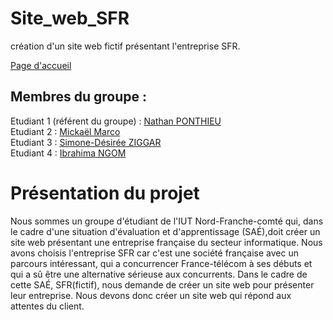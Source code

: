 # Site_web_SFR

création d'un site web fictif présentant l'entreprise SFR.

[Page d'accueil](https://nponthie-iut90.github.io/S1-2023-ihm/)
## Membres du groupe :

Etudiant 1 (référent du groupe) :  [Nathan PONTHIEU](mailto:nathan.ponthieu@edu.univ-fcomte.fr?subject=SAE_1_05_06)  
Etudiant 2 : [Mickaël Marco](mailto:mickael.marco@edu.univ-fcomte.fr?subject=SAE_1_05_06)   
Etudiant 3 : [Simone-Désirée ZIGGAR](mailto:simone_desiree.ziggar@edu.univ-fcomte.fr?subject=SAE_1_05_06)  
Etudiant 4 : [Ibrahima NGOM](mailto:ibrahima.ngom@edu.univ-fcomte.fr?subject=SAE_1_05_06)  

# Présentation du projet

Nous sommes un groupe d'étudiant de l'IUT Nord-Franche-comté qui, dans le cadre d'une situation d'évaluation et d'apprentissage (SAÉ),doit créer un site web présentant une entreprise française du secteur informatique.
Nous avons choisis l'entreprise SFR car c'est une société française avec un parcours intéressant, qui a concurrencer France-télécom à ses débuts et qui a sû être une alternative sérieuse aux concurrents. Dans le cadre de cette SAÉ, SFR(fictif), nous demande de créer un site web pour présenter leur entreprise. Nous devons donc créer un site web qui répond aux attentes du client.
